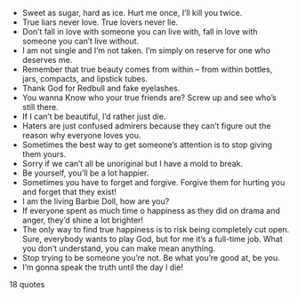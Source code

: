  - Sweet as sugar, hard as ice. Hurt me once, I’ll kill you twice.
 - True liars never love. True lovers never lie.
 - Don’t fall in love with someone you can live with, fall in love with someone you can’t live without.
 - I am not single and I’m not taken. I’m simply on reserve for one who deserves me.
 - Remember that true beauty comes from within – from within bottles, jars, compacts, and lipstick tubes.
 - Thank God for Redbull and fake eyelashes.
 - You wanna Know who your true friends are? Screw up and see who’s still there.
 - If I can’t be beautiful, I’d rather just die.
 - Haters are just confused admirers because they can’t figure out the reason why everyone loves you.
 - Sometimes the best way to get someone’s attention is to stop giving them yours.
 - Sorry if we can’t all be unoriginal but I have a mold to break.
 - Be yourself, you’ll be a lot happier.
 - Sometimes you have to forget and forgive. Forgive them for hurting you and forget that they exist!
 - I am the living Barbie Doll, how are you?
 - If everyone spent as much time o happiness as they did on drama and anger, they’d shine a lot brighter!
 - The only way to find true happiness is to risk being completely cut open. Sure, everybody wants to play God, but for me it’s a full-time job. What you don’t understand, you can make mean anything.
 - Stop trying to be someone you’re not. Be what you’re good at, be you.
 - I’m gonna speak the truth until the day I die!

18 quotes